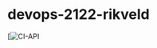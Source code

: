 # devops-2122-rikveld

[![CI-API](https://github.com/avans-devops/devops-2122-rikveld/actions/workflows/CI-API.yml/badge.svg)
